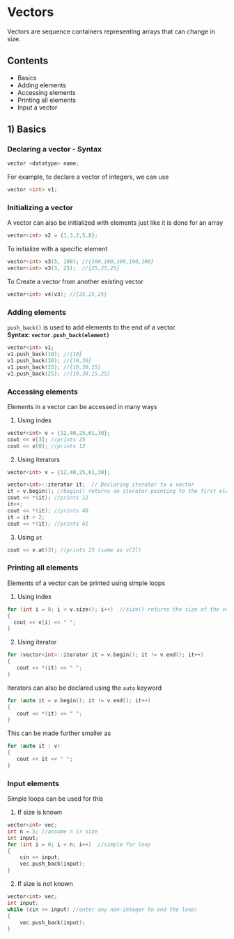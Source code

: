 # Vectors

Vectors are sequence containers representing arrays that can change in size.   

## Contents
* Basics
* Adding elements
* Accessing elements
* Printing all elements
* Input a vector

## 1) Basics
### Declaring a vector - Syntax
```cpp
vector <datatype> name;
```
For example, to declare a vector of integers, we can use
```cpp
vector <int> v1;  
```

### Initializing a vector
A vector can also be initialized with elements just like it is done for an array
```cpp
vector<int> v2 = {1,3,2,5,8};
```
To initialize with a specific element
```cpp
vector<int> v3(5, 100); //{100,100,100,100,100}
vector<int> v3(3, 25);  //{25,25,25}
```
To Create a vector from another existing vector
```cpp
vector<int> v4(v3); //{25,25,25}
```

### Adding elements
`push_back()` is used to add elements to the end of a vector.   
**Syntax: `vector.push_back(element)`**
```cpp
vector<int> v1;  
v1.push_back(10); //{10}
v1.push_back(30); //{10,30}
v1.push_back(15); //{10,30,15}
v1.push_back(25); //{10,30,15,25}
```

### Accessing elements
Elements in a vector can be accessed in many ways
1) Using index
 ```cpp
 vector<int> v = {12,40,25,61,30};
 cout << v[3]; //prints 25
 cout << v[0]; //prints 12
 ```
 2) Using iterators
 ```cpp
 vector<int> v = {12,40,25,61,30};

 vector<int>::iterator it;  // Declaring iterator to a vector 
 it = v.begin(); //begin() returns an iterator pointing to the first element
 cout << *(it); //prints 12
 it++;
 cout << *(it); //prints 40
 it = it + 2;
 cout << *(it); //prints 61
 ```
 3) Using `at`
 ```cpp
 cout << v.at(3); //prints 25 (same as v[3])
 ```
 
 ### Printing all elements
 Elements of a vector can be printed using simple loops
 1) Using index
 ```cpp
 for (int i = 0; i < v.size(); i++)  //size() returns the size of the vector
 {
   cout << v[i] << " ";
 }
 ```
 2) Using iterator
 ```cpp
 for (vector<int>::iterator it = v.begin(); it != v.end(); it++)
 {
    cout << *(it) << " ";
 }
 ```
 Iterators can also be declared using the `auto` keyword
 ```cpp
 for (auto it = v.begin(); it != v.end(); it++)
 {
    cout << *(it) << " ";
 }
 ```
 This can be made further smaller as
 ```cpp
 for (auto it : v)
 {
    cout << it << " ";
 }
 ```
 
 ### Input elements
 Simple loops can be used for this 
 1. If size is known
 ```cpp    
 vector<int> vec;
 int n = 5; //assume n is size
 int input;
 for (int i = 0; i < n; i++)  //simple for loop 
 {
     cin >> input;
     vec.push_back(input);
 }
 ```
 2. If size is not known
 ```cpp
 vector<int> vec;
 int input;
 while (cin >> input) //enter any non-integer to end the loop!
 {
     vec.push_back(input);
 }
 ```
 
 
